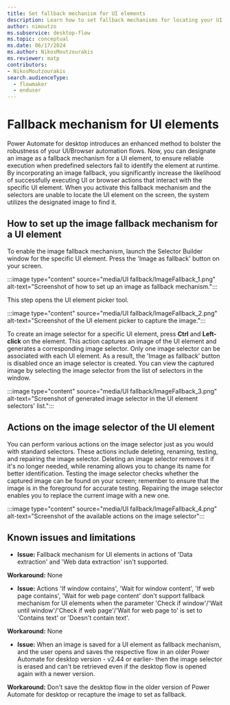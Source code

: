 ```yaml
---
title: Set fallback mechanism for UI elements
description: Learn how to set fallback mechanisms for locating your UI elements
author: nimoutzo
ms.subservice: desktop-flow
ms.topic: conceptual
ms.date: 06/17/2024
ms.author: NikosMoutzourakis
ms.reviewer: matp
contributors:
- NikosMoutzourakis
search.audienceType: 
  - flowmaker
  - enduser
---
```

# Fallback mechanism for UI elements
Power Automate for desktop introduces an enhanced method to bolster the robustness of your UI/Browser automation flows. Now, you can designate an image as a fallback mechanism for a UI element, to ensure reliable execution when predefined selectors fail to identify the element at runtime. By incorporating an image fallback, you significantly increase the likelihood of successfully executing UI or browser actions that interact with the specific UI element. When you activate this fallback mechanism and the selectors are unable to locate the UI element on the screen, the system utilizes the designated image to find it.

## How to set up the image fallback mechanism for a UI element
To enable the image fallback mechanism, launch the Selector Builder window for the specific UI element. Press the 'Image as fallback' button on your screen.

:::image type="content" source="media/UI fallback/ImageFallback_1.png" alt-text="Screenshot of how to set up an image as fallback mechanism.":::



This step opens the UI element picker tool.

:::image type="content" source="media/UI fallback/ImageFallback_2.png" alt-text="Screenshot of the UI element picker to capture the image.":::




To create an image selector for a specific UI element, press **Ctrl** and **Left-click** on the element. This action captures an image of the UI element and generates a corresponding image selector. Only one image selector can be associated with each UI element. As a result, the 'Image as fallback' button is disabled once an image selector is created. You can view the captured image by selecting the image selector from the list of selectors in the window.

:::image type="content" source="media/UI fallback/ImageFallback_3.png" alt-text="Screenshot of generated image selector in the UI element selectors' list.":::


## Actions on the image selector of the UI element
You can perform various actions on the image selector just as you would with standard selectors. These actions include deleting, renaming, testing, and repairing the image selector. Deleting an image selector removes it if it's no longer needed, while renaming allows you to change its name for better identification. Testing the image selector checks whether the captured image can be found on your screen; remember to ensure that the image is in the foreground for accurate testing. Repairing the image selector enables you to replace the current image with a new one.

:::image type="content" source="media/UI fallback/ImageFallback_4.png" alt-text="Screenshot of the available actions on the image selector":::


## Known issues and limitations

- **Issue:** Fallback mechanism for UI elements in actions of 'Data extraction' and 'Web data extraction' isn't supported.

 **Workaround:** None
- **Issue:** Actions 'If window contains', 'Wait for window content', 'If web page contains', 'Wait for web page content' don't support fallback mechanism for UI elements when the parameter 'Check if window'/'Wait until window'/'Check if web page'/'Wait for web page to' is set to 'Contains text' or 'Doesn't contain text'.

 **Workaround:** None
- **Issue:** When an image is saved for a UI element as fallback mechanism, and the user opens and saves the respective flow in an older Power Automate for desktop version - v2.44 or earlier- then the image selector is erased and can't be retrieved even if the desktop flow is opened again with a newer version.

 **Workaround:** Don't save the desktop flow in the older version of Power Automate for desktop or recapture the image to set as fallback.

